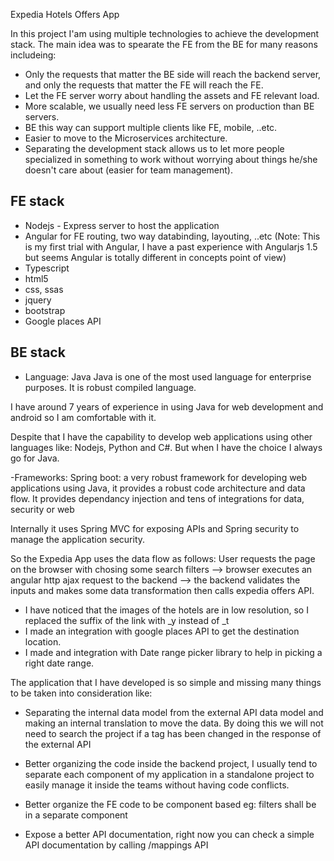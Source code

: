Expedia Hotels Offers App

In this project I'am using multiple technologies to achieve the development stack. The main idea was to spearate the FE from the BE for many reasons includeing:
* Only the requests that matter the BE side will reach the backend server, and only the requests that matter the FE will reach the FE.
* Let the FE server worry about handling the assets and FE relevant load.
* More scalable, we usually need less FE servers on production than BE servers.
* BE this way can support multiple clients like FE, mobile, ..etc.
* Easier to move to the Microservices architecture.
* Separating the development stack allows us to let more people specialized in something to work without worrying about things he/she doesn't care about (easier for team management).


## FE stack
* Nodejs - Express server to host the application
* Angular for FE routing, two way databinding, layouting, ..etc (Note: This is my first trial with Angular, I have a past experience with Angularjs 1.5 but seems Angular is totally different in concepts point of view)
* Typescript
* html5
* css, ssas
* jquery
* bootstrap
* Google places API


## BE stack
- Language: Java
Java is one of the most used language for enterprise purposes. It is robust compiled language.

I have around 7 years of experience in using Java for web development and android so I am comfortable with it.

Despite that I have the capability to develop web applications using other languages like: Nodejs, Python and C#.
But when I have the choice I always go for Java.

-Frameworks:
Spring boot: a very robust framework for developing web applications using Java, it provides a robust code architecture and data flow.
It provides dependancy injection and tens of integrations for data, security or web

Internally it uses Spring MVC for exposing APIs and Spring security to manage the application security.


So the Expedia App uses the data flow as follows:
User requests the page on the browser with chosing some search filters
--> browser executes an angular http ajax request to the backend
--> the backend validates the inputs and makes some data transformation then calls expedia offers API.

* I have noticed that the images of the hotels are in low resolution, so I replaced the suffix of the link with _y instead of _t
* I made an integration with google places API to get the destination location.
* I made and integration with Date range picker library to help in picking a right date range.


The application that I have developed is so simple and missing many things to be taken into consideration like:

* Separating the internal data model from the external API data model and making an internal translation to move the data.
By doing this we will not need to search the project if a tag has been changed in the response of the external API

* Better organizing the code inside the backend project,
I usually tend to separate each component of my application in a standalone project to easily manage it inside the teams without having code conflicts.

* Better organize the FE code to be component based eg: filters shall be in a separate component

* Expose a better API documentation, right now you can check a simple API documentation by calling /mappings API


